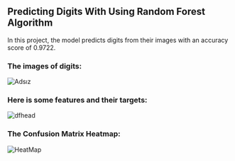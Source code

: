 <h2>Predicting Digits With Using Random Forest Algorithm</h2>
<p>In this project, the model predicts digits from their images with an accuracy score of 0.9722.</p>

<h3>The images of digits: </h3>

![Adsız](https://github.com/user-attachments/assets/f2d751de-8e31-400d-af89-c8113d802411)


<h3>Here is some features and their targets: </h3>

![dfhead](https://github.com/user-attachments/assets/b3b70501-c7fc-498a-ab31-d7c81b70df3f)

<h3>The Confusion Matrix Heatmap: </h3>

![HeatMap](https://github.com/user-attachments/assets/61ecff7f-faa6-44f6-83cb-5e2c8a04fdc2)
